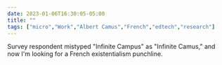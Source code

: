 ---date: 2023-01-06T16:30:05-05:00title: ""tags: ["micro","Work","Albert Camus","French","edtech","research"]---Survey respondent mistyped "Infinite Campus" as "Infinite Camus," and now I'm looking for a French existentialism punchline.